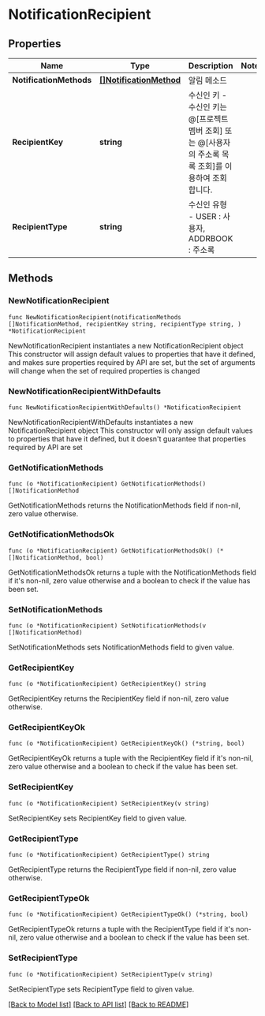 # NotificationRecipient

## Properties

Name | Type | Description | Notes
------------ | ------------- | ------------- | -------------
**NotificationMethods** | [**[]NotificationMethod**](NotificationMethod.md) | 알림 메소드 | 
**RecipientKey** | **string** | 수신인 키 - 수신인 키는 @[프로젝트 멤버 조회] 또는 @[사용자의 주소록 목록 조회]를 이용하여 조회합니다. | 
**RecipientType** | **string** | 수신인 유형 - USER : 사용자, ADDRBOOK : 주소록 | 

## Methods

### NewNotificationRecipient

`func NewNotificationRecipient(notificationMethods []NotificationMethod, recipientKey string, recipientType string, ) *NotificationRecipient`

NewNotificationRecipient instantiates a new NotificationRecipient object
This constructor will assign default values to properties that have it defined,
and makes sure properties required by API are set, but the set of arguments
will change when the set of required properties is changed

### NewNotificationRecipientWithDefaults

`func NewNotificationRecipientWithDefaults() *NotificationRecipient`

NewNotificationRecipientWithDefaults instantiates a new NotificationRecipient object
This constructor will only assign default values to properties that have it defined,
but it doesn't guarantee that properties required by API are set

### GetNotificationMethods

`func (o *NotificationRecipient) GetNotificationMethods() []NotificationMethod`

GetNotificationMethods returns the NotificationMethods field if non-nil, zero value otherwise.

### GetNotificationMethodsOk

`func (o *NotificationRecipient) GetNotificationMethodsOk() (*[]NotificationMethod, bool)`

GetNotificationMethodsOk returns a tuple with the NotificationMethods field if it's non-nil, zero value otherwise
and a boolean to check if the value has been set.

### SetNotificationMethods

`func (o *NotificationRecipient) SetNotificationMethods(v []NotificationMethod)`

SetNotificationMethods sets NotificationMethods field to given value.


### GetRecipientKey

`func (o *NotificationRecipient) GetRecipientKey() string`

GetRecipientKey returns the RecipientKey field if non-nil, zero value otherwise.

### GetRecipientKeyOk

`func (o *NotificationRecipient) GetRecipientKeyOk() (*string, bool)`

GetRecipientKeyOk returns a tuple with the RecipientKey field if it's non-nil, zero value otherwise
and a boolean to check if the value has been set.

### SetRecipientKey

`func (o *NotificationRecipient) SetRecipientKey(v string)`

SetRecipientKey sets RecipientKey field to given value.


### GetRecipientType

`func (o *NotificationRecipient) GetRecipientType() string`

GetRecipientType returns the RecipientType field if non-nil, zero value otherwise.

### GetRecipientTypeOk

`func (o *NotificationRecipient) GetRecipientTypeOk() (*string, bool)`

GetRecipientTypeOk returns a tuple with the RecipientType field if it's non-nil, zero value otherwise
and a boolean to check if the value has been set.

### SetRecipientType

`func (o *NotificationRecipient) SetRecipientType(v string)`

SetRecipientType sets RecipientType field to given value.



[[Back to Model list]](../README.md#documentation-for-models) [[Back to API list]](../README.md#documentation-for-api-endpoints) [[Back to README]](../README.md)



